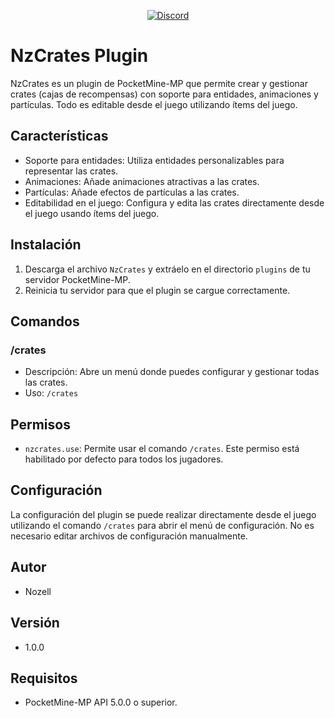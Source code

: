 <p align="center">
        <a href="https://discord.com/invite/NvxR2SCyQY"><img src="https://img.shields.io/discord/1104339932148924436?color=%2392e5fc&label=discord" alt="Discord" /></a>
</p>

# NzCrates Plugin

NzCrates es un plugin de PocketMine-MP que permite crear y gestionar crates (cajas de recompensas) con soporte para entidades, animaciones y partículas. Todo es editable desde el juego utilizando ítems del juego.

## Características

- Soporte para entidades: Utiliza entidades personalizables para representar las crates.
- Animaciones: Añade animaciones atractivas a las crates.
- Partículas: Añade efectos de partículas a las crates.
- Editabilidad en el juego: Configura y edita las crates directamente desde el juego usando ítems del juego.

## Instalación

1. Descarga el archivo `NzCrates` y extráelo en el directorio `plugins` de tu servidor PocketMine-MP.
2. Reinicia tu servidor para que el plugin se cargue correctamente.

## Comandos

### /crates

- Descripción: Abre un menú donde puedes configurar y gestionar todas las crates.
- Uso: `/crates`
## Permisos

- `nzcrates.use`: Permite usar el comando `/crates`. Este permiso está habilitado por defecto para todos los jugadores.

## Configuración

La configuración del plugin se puede realizar directamente desde el juego utilizando el comando `/crates` para abrir el menú de configuración. No es necesario editar archivos de configuración manualmente.

## Autor

- Nozell

## Versión

- 1.0.0

## Requisitos

- PocketMine-MP API 5.0.0 o superior.

